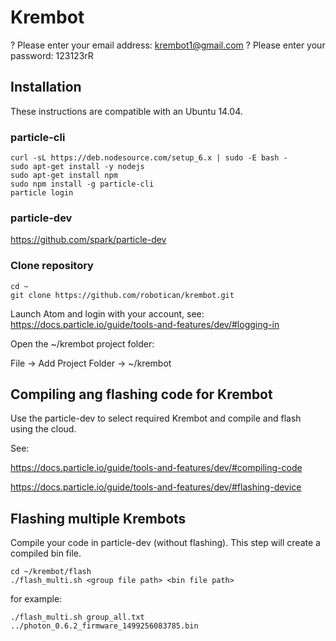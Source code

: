# Krembot

? Please enter your email address: krembot1@gmail.com
? Please enter your password: 123123rR

## Installation

These instructions are compatible with an Ubuntu 14.04.

### particle-cli
```
curl -sL https://deb.nodesource.com/setup_6.x | sudo -E bash -
sudo apt-get install -y nodejs
sudo apt-get install npm
sudo npm install -g particle-cli
particle login
```

### particle-dev
https://github.com/spark/particle-dev

### Clone repository
```
cd ~
git clone https://github.com/robotican/krembot.git
```

Launch Atom and login with your account, see: https://docs.particle.io/guide/tools-and-features/dev/#logging-in

Open the ~/krembot project folder:

File -> Add Project Folder -> ~/krembot


## Compiling ang flashing code for Krembot
Use the particle-dev to select required Krembot and compile and flash using the cloud.

See:

https://docs.particle.io/guide/tools-and-features/dev/#compiling-code

https://docs.particle.io/guide/tools-and-features/dev/#flashing-device

## Flashing multiple Krembots
Compile your code in particle-dev (without flashing). This step will create a compiled bin file.
```
cd ~/krembot/flash
./flash_multi.sh <group file path> <bin file path>
```
for example:
```
./flash_multi.sh group_all.txt ../photon_0.6.2_firmware_1499256083785.bin
```

